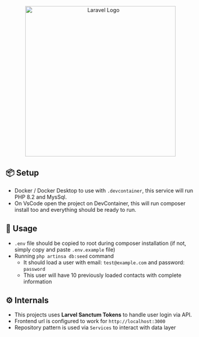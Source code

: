 <p align="center"><a href="https://laravel.com" target="_blank"><img src="https://raw.githubusercontent.com/laravel/art/master/logo-lockup/5%20SVG/2%20CMYK/1%20Full%20Color/laravel-logolockup-cmyk-red.svg" width="400" alt="Laravel Logo"></a></p>

## 📦 Setup
- Docker / Docker Desktop to use with `.devcontainer`, this service will run PHP 8.2 and MysSql.
- On VsCode open the project on DevContainer, this will run composer install too and everything should be ready to run.

## 🚀 Usage
- `.env` file should be copied to root during composer installation (if not, simply copy and paste `.env.example` file)
- Running `php artinsa db:seed` command
  - It should load a user with email: `test@example.com` and password: `password`
  - This user will have 10 previously loaded contacts with complete information

## ⚙️ Internals
- This projects uses **Larvel Sanctum Tokens** to handle user login via API.
- Frontend url is configured to work for `http://localhost:3000`
- Repository pattern is used via `Services` to interact with data layer
